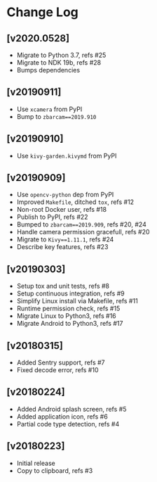# Change Log

## [v2020.0528]

  - Migrate to Python 3.7, refs #25
  - Migrate to NDK 19b, refs #28
  - Bumps dependencies

## [v20190911]

  - Use `xcamera` from PyPI
  - Bump to `zbarcam==2019.910`

## [v20190910]

  - Use `kivy-garden.kivymd` from PyPI

## [v20190909]

  - Use `opencv-python` dep from PyPI
  - Improved `Makefile`, ditched `tox`, refs #12
  - Non-root Docker user, refs #18
  - Publish to PyPI, refs #22
  - Bumped to `zbarcam==2019.909`, refs #20, #24
  - Handle camera permission gracefull, refs #20
  - Migrate to `Kivy==1.11.1`, refs #24
  - Describe key features, refs #23

## [v20190303]

  - Setup tox and unit tests, refs #8
  - Setup continuous integration, refs #9
  - Simplify Linux install via Makefile, refs #11
  - Runtime permission check, refs #15
  - Migrate Linux to Python3, refs #16
  - Migrate Android to Python3, refs #17

## [v20180315]

  - Added Sentry support, refs #7
  - Fixed decode error, refs #10

## [v20180224]

  - Added Android splash screen, refs #5
  - Added application icon, refs #6
  - Partial code type detection, refs #4

## [v20180223]

  - Initial release
  - Copy to clipboard, refs #3
